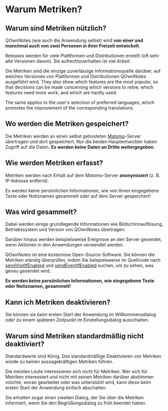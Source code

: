 # Warum Metriken?

## Warum sind Metriken nützlich?

QOwnNotes (wie auch die Anwendung selbst) wird **von einer und manchmal auch von zwei Personen in ihrer Freizeit entwickelt**.

Releases werden für viele Plattformen und Distributionen erstellt (oft sehr alte Versionen davon). Sie aufrechtzuerhalten ist viel Arbeit.

Die Metriken sind die einzige zuverlässige Informationsquelle darüber, auf welchen Versionen von Plattformen und Distributionen QOwnNotes ausgeführt wird. They also show which features are the most popular, so that decisions can be made concerning which versions to retire, which features need more work, and which are hardly used.

The same applies to the user's selection of preferred languages, which promotes the improvement of the corresponding translations.

## Wo werden die Metriken gespeichert?

Die Metriken werden an einen selbst gehosteten [Matomo](https://matomo.org/)-Server übertragen und dort gespeichert. Nur die beiden Hauptentwickler haben Zugriff auf die Daten. **Es werden keine Daten an Dritte weitergegeben.**

## Wie werden Metriken erfasst?

Metriken werden nach Erhalt auf dem Matomo-Server **anonymisiert** (z. B. IP-Adresse entfernt).

Es werden keine persönlichen Informationen, wie von Ihnen eingegebene Texte oder Notiznamen gesammelt oder auf dem Server gespeichert!

## Was wird gesammelt?

Dabei werden einige grundlegende Informationen wie Bildschirmauflösung, Betriebssystem und Version von QOwnNotes übertragen.

Darüber hinaus werden beispielsweise Ereignisse an den Server gesendet, wenn Aktionen in den Anwendungen verwendet werden.

QOwnNotes ist eine kostenlose Open-Source-Software. Sie können die Metriken ständig überprüfen, indem Sie beispielsweise im Quellcode nach [sendVisitIfEnabled](https://github.com/pbek/QOwnNotes/search?q=sendVisitIfEnabled) und [sendEventIfEnabled](https://github.com/pbek/QOwnNotes/search?q=sendEventIfEnabled) suchen, um zu sehen, was genau gesendet wird.

**Es werden keine persönlichen Informationen, wie eingegebene Texte oder Notiznamen, gesammelt!**

## Kann ich Metriken deaktivieren?

Sie können sie beim ersten Start der Anwendung im Willkommensdialog oder zu einem späteren Zeitpunkt im Einstellungsdialog ausschalten.

## Warum sind Metriken standardmäßig nicht deaktiviert?

Standardwerte sind König. Das standardmäßige Deaktivieren von Metriken würde zu keinen aussagekräftigen Metriken führen.

Die meisten Leute interessieren sich nicht für Metriken. Wer sich für Metriken interessiert und nicht mit seinen Metriken darüber abstimmen möchte, woran gearbeitet oder was unterstützt wird, kann diese beim ersten Start der Anwendung einfach abschalten.

Sie erhalten sogar einen zweiten Dialog, der Sie über die Metriken informiert, wenn Sie den Begrüßungsdialog zu früh beendet haben.
